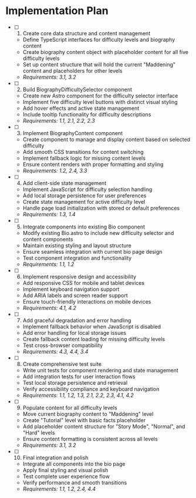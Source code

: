 # Implementation Plan

- [ ] 1. Create core data structure and content management
  - Define TypeScript interfaces for difficulty levels and biography content
  - Create biography content object with placeholder content for all five difficulty levels
  - Set up content structure that will hold the current "Maddening" content and placeholders for other levels
  - _Requirements: 3.1, 3.2_

- [ ] 2. Build BiographyDifficultySelector component
  - Create new Astro component for the difficulty selector interface
  - Implement five difficulty level buttons with distinct visual styling
  - Add hover effects and active state management
  - Include tooltip functionality for difficulty descriptions
  - _Requirements: 1.1, 2.1, 2.2, 2.3_

- [ ] 3. Implement BiographyContent component
  - Create component to manage and display content based on selected difficulty
  - Add smooth CSS transitions for content switching
  - Implement fallback logic for missing content levels
  - Ensure content renders with proper formatting and styling
  - _Requirements: 1.2, 2.4, 3.3_

- [ ] 4. Add client-side state management
  - Implement JavaScript for difficulty selection handling
  - Add local storage persistence for user preferences
  - Create state management for active difficulty level
  - Handle page load initialization with stored or default preferences
  - _Requirements: 1.3, 1.4_

- [ ] 5. Integrate components into existing Bio component
  - Modify existing Bio.astro to include new difficulty selector and content components
  - Maintain existing styling and layout structure
  - Ensure seamless integration with current bio page design
  - Test component integration and functionality
  - _Requirements: 1.1, 1.2_

- [ ] 6. Implement responsive design and accessibility
  - Add responsive CSS for mobile and tablet devices
  - Implement keyboard navigation support
  - Add ARIA labels and screen reader support
  - Ensure touch-friendly interactions on mobile devices
  - _Requirements: 4.1, 4.2_

- [ ] 7. Add graceful degradation and error handling
  - Implement fallback behavior when JavaScript is disabled
  - Add error handling for local storage issues
  - Create fallback content loading for missing difficulty levels
  - Test cross-browser compatibility
  - _Requirements: 4.3, 4.4, 3.4_

- [ ] 8. Create comprehensive test suite
  - Write unit tests for component rendering and state management
  - Add integration tests for user interaction flows
  - Test local storage persistence and retrieval
  - Verify accessibility compliance and keyboard navigation
  - _Requirements: 1.1, 1.2, 1.3, 2.1, 2.2, 2.3, 4.1, 4.2_

- [ ] 9. Populate content for all difficulty levels
  - Move current biography content to "Maddening" level
  - Create "Tutorial" level with basic facts placeholder
  - Add placeholder content structure for "Story Mode", "Normal", and "Hard" levels
  - Ensure content formatting is consistent across all levels
  - _Requirements: 3.1, 3.2_

- [ ] 10. Final integration and polish
  - Integrate all components into the bio page
  - Apply final styling and visual polish
  - Test complete user experience flow
  - Verify performance and smooth transitions
  - _Requirements: 1.1, 1.2, 2.4, 4.4_